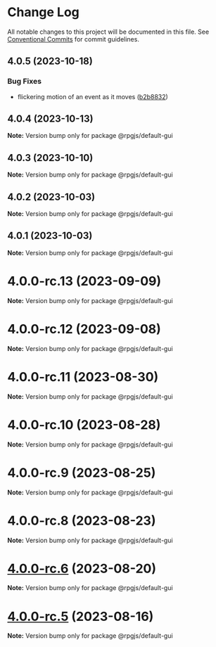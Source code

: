 # Change Log

All notable changes to this project will be documented in this file.
See [Conventional Commits](https://conventionalcommits.org) for commit guidelines.

## 4.0.5 (2023-10-18)


### Bug Fixes

* flickering motion of an event as it moves ([b2b8832](https://github.com/RSamaium/RPG-JS/commit/b2b8832a1582933afb64c698f40d1b0e72021780))





## 4.0.4 (2023-10-13)

**Note:** Version bump only for package @rpgjs/default-gui





## 4.0.3 (2023-10-10)

**Note:** Version bump only for package @rpgjs/default-gui





## 4.0.2 (2023-10-03)

**Note:** Version bump only for package @rpgjs/default-gui





## 4.0.1 (2023-10-03)

**Note:** Version bump only for package @rpgjs/default-gui





# 4.0.0-rc.13 (2023-09-09)

**Note:** Version bump only for package @rpgjs/default-gui





# 4.0.0-rc.12 (2023-09-08)

**Note:** Version bump only for package @rpgjs/default-gui





# 4.0.0-rc.11 (2023-08-30)

**Note:** Version bump only for package @rpgjs/default-gui





# 4.0.0-rc.10 (2023-08-28)

**Note:** Version bump only for package @rpgjs/default-gui





# 4.0.0-rc.9 (2023-08-25)

**Note:** Version bump only for package @rpgjs/default-gui





# 4.0.0-rc.8 (2023-08-23)

**Note:** Version bump only for package @rpgjs/default-gui





# [4.0.0-rc.6](https://github.com/RSamaium/RPG-JS/compare/v4.0.0-rc.5...v4.0.0-rc.6) (2023-08-20)

**Note:** Version bump only for package @rpgjs/default-gui





# [4.0.0-rc.5](https://github.com/RSamaium/RPG-JS/compare/v4.0.0-rc.4...v4.0.0-rc.5) (2023-08-16)

**Note:** Version bump only for package @rpgjs/default-gui
